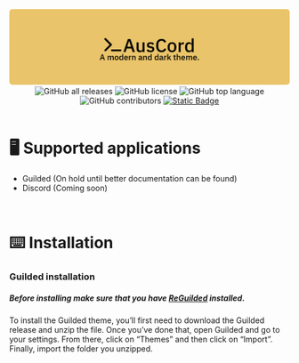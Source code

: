 <!-- Banner/Banner icons -->
<div align="center">
    <a href="https://github.com/NotAussie/AusCord" target="_blank">
        <img src="Assets/banner-rounded.png">
    </a>
    <!-- Shields -->
    <img alt="GitHub all releases" src="https://img.shields.io/github/downloads/notaussie/auscord/total?style=for-the-badge&logo=github&logoColor=%23000&label=Downloads&labelColor=%23E9C46A&color=%23000">
    <img alt="GitHub license" src="https://img.shields.io/github/license/notaussie/auscord?style=for-the-badge&logo=github&logoColor=%23000&label=License&labelColor=%23E9C46A&color=%23000">
    <img alt="GitHub top language" src="https://img.shields.io/github/languages/top/notaussie/auscord?style=for-the-badge&logoColor=%23000&labelColor=%23E9C46A&color=%23000">
    <img alt="GitHub contributors" src="https://img.shields.io/github/contributors-anon/notaussie/auscord?style=for-the-badge&logo=github&logoColor=%23000&label=Contributors&labelColor=%23E9C46A&color=%23000">
    <a href="https://guilded.gg/AusCord"><img alt="Static Badge" src="https://img.shields.io/badge/AusCord-AusCord?style=for-the-badge&label=Guilded&labelColor=%23E9C46A&color=%23000&link=https%3A%2F%2Fguilded.gg%2FAusCord"></a>

    

</div>

<br>

<!-- Supported applications -->
<div align="left">
    <h1>🖥️ Supported applications</h3>
    <ul>
        <li>Guilded (On hold until better documentation can be found)</li>
        <li>Discord (Coming soon)</li>
    </ul>
</div>

<br>

<!-- Installation -->
<div align="left">
    <h1>⌨️ Installation</h3>
    <!-- Guilded -->
    <h3>Guilded installation</h3>
    <h5>Before installing make sure that you have <a href="https://www.reguilded.dev/">ReGuilded</a> installed.</h5>
    <p1>To install the Guilded theme, you’ll first need to download the Guilded release and unzip the file. Once you’ve done that, open Guilded and go to your settings. From there, click on “Themes” and then click on “Import”. Finally, import the folder you unzipped.</p1>
    <!-- Discord/Vencord -->
</div>
